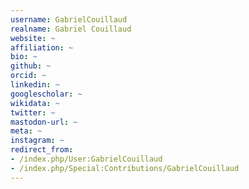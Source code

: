 ```yaml
---
username: GabrielCouillaud
realname: Gabriel Couillaud
website: ~
affiliation: ~
bio: ~
github: ~
orcid: ~
linkedin: ~
googlescholar: ~
wikidata: ~
twitter: ~
mastodon-url: ~
meta: ~
instagram: ~
redirect_from:
- /index.php/User:GabrielCouillaud
- /index.php/Special:Contributions/GabrielCouillaud
---
```

